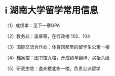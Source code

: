 # ℹ 湖南大学留学常用信息

（1）成绩单：见下一章GPA

（2）教务处：盖章等，在行政楼 102、104

（3）国际交流合作处：体育馆那里的留学生公寓一楼

（4）档案馆：图书馆九楼，开成绩单翻译、买抬头纸

（5）研究生院：逸夫楼北栋一楼，负责公派留学
